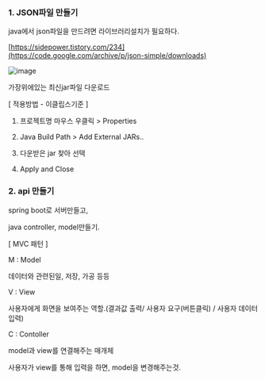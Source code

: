 ### 1. JSON파일 만들기

java에서 json파일을 만드려면 라이브러리설치가 필요하다.

[https://sidepower.tistory.com/234](https://code.google.com/archive/p/json-simple/downloads)

![image](https://user-images.githubusercontent.com/85108615/194890840-4dd171de-9c95-4aee-b840-ee47d75b2534.png)

가장위에있는 최신jar파일 다운로드 

[ 적용방법 - 이클립스기준 ]

1. 프로젝트명 마우스 우클릭 >  Properties 

2. Java Build Path > Add External JARs..

3. 다운받은 jar 찾아 선택

4. Apply and Close 


### 2. api 만들기

spring boot로 서버만들고,

java controller, model만들기.

[ MVC 패턴 ]


M : Model

데이터와 관련된일, 저장, 가공 등등

V : View 

사용자에게 화면을 보여주는 역할.(결과값 출력/ 사용자 요구(버튼클릭) / 사용자 데이터 입력)

C : Contoller 

model과 view를 연결해주는 매개체

사용자가 view를 통해 입력을 하면, model을 변경해주는것.

